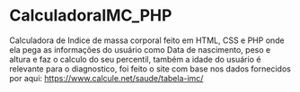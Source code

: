# CalculadoraIMC_PHP
 Calculadora de Indice de massa corporal feito em HTML, CSS e PHP onde ela pega as informações do usuário como
                         Data de nascimento, peso e altura e faz o calculo do seu percentil, também a idade do usuário é relevante para 
                         o diagnostico, foi feito o site com base nos dados fornecidos por aqui: https://www.calcule.net/saude/tabela-imc/




